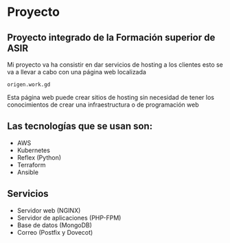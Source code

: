 # Proyecto
## Proyecto integrado de la Formación superior de ASIR
Mi proyecto va ha consistir en dar servicios de hosting a los clientes esto se va a llevar a cabo con una página web localizada 

	origen.work.gd

Esta página web puede crear sitios de hosting sin necesidad de tener los conocimientos de crear una infraestructura o de programación web

## Las tecnologías que se usan son:

 -	AWS
 -	Kubernetes
 -	Reflex (Python)
 -	Terraform
 -	Ansible

## Servicios

 -  Servidor web (NGINX)
 -  Servidor de aplicaciones (PHP-FPM) 
 -	Base de datos (MongoDB)
 -	Correo (Postfix y Dovecot)

